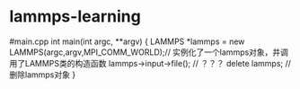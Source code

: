 # lammps-learning
#main.cpp
int main(int argc, **argv)
{
    LAMMPS *lammps = new LAMMPS(argc,argv,MPI_COMM_WORLD);// 实例化了一个lammps对象，并调用了LAMMPS类的构造函数
    lammps->input->file();                                // ？？？
    delete lammps;                                        // 删除lammps对象
}
